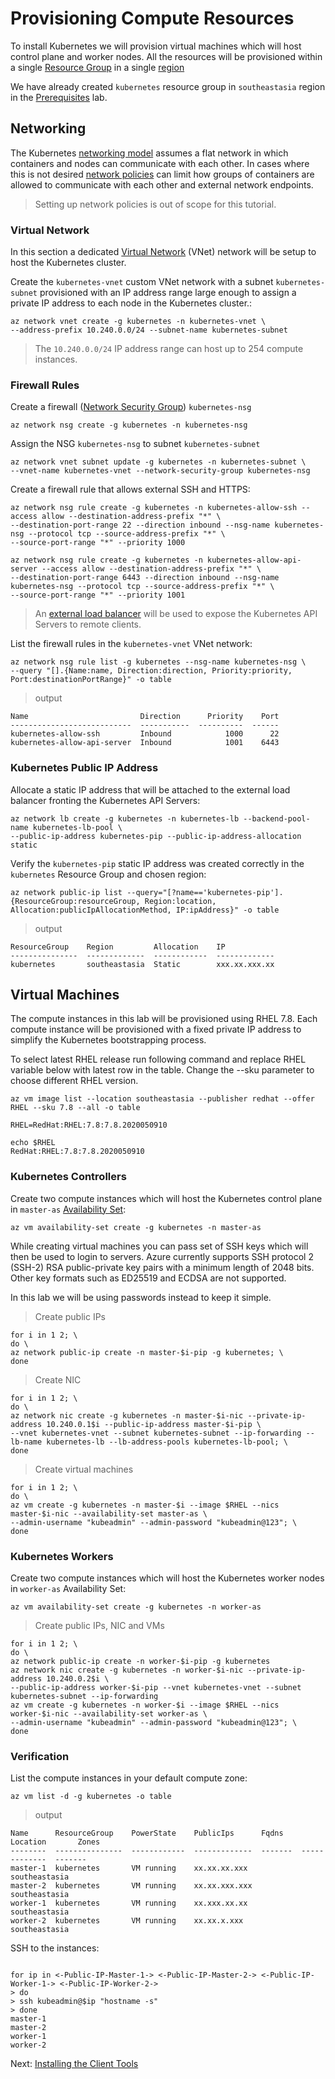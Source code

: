 # Provisioning Compute Resources

To install Kubernetes we will provision virtual machines which will host control plane and worker nodes. All the resources will be provisioned within a single [Resource Group](https://docs.microsoft.com/azure/azure-resource-manager/resource-group-overview#resource-groups) in a single [region](https://azure.microsoft.com/global-infrastructure/regions/)

We have already created ```kubernetes``` resource group in ```southeastasia``` region in the [Prerequisites](01-prerequisites.md#create-a-default-resource-group-in-a-region) lab.

## Networking

The Kubernetes [networking model](https://kubernetes.io/docs/concepts/cluster-administration/networking/#kubernetes-model) assumes a flat network in which containers and nodes can communicate with each other. In cases where this is not desired [network policies](https://kubernetes.io/docs/concepts/services-networking/network-policies/) can limit how groups of containers are allowed to communicate with each other and external network endpoints.

> Setting up network policies is out of scope for this tutorial.

### Virtual Network

In this section a dedicated [Virtual Network](https://docs.microsoft.com/azure/virtual-network/virtual-networks-overview) (VNet) network will be setup to host the Kubernetes cluster.

Create the `kubernetes-vnet` custom VNet network with a subnet `kubernetes-subnet` provisioned with an IP address range large enough to assign a private IP address to each node in the Kubernetes cluster.:

```shell
az network vnet create -g kubernetes -n kubernetes-vnet \
--address-prefix 10.240.0.0/24 --subnet-name kubernetes-subnet
```

> The `10.240.0.0/24` IP address range can host up to 254 compute instances.

### Firewall Rules

Create a firewall ([Network Security Group](https://docs.microsoft.com/azure/virtual-network/virtual-network-vnet-plan-design-arm#security)) ```kubernetes-nsg```

```shell
az network nsg create -g kubernetes -n kubernetes-nsg
```
Assign the NSG ```kubernetes-nsg``` to subnet ```kubernetes-subnet```

```shell
az network vnet subnet update -g kubernetes -n kubernetes-subnet \
--vnet-name kubernetes-vnet --network-security-group kubernetes-nsg
```

Create a firewall rule that allows external SSH and HTTPS:

```shell
az network nsg rule create -g kubernetes -n kubernetes-allow-ssh --access allow --destination-address-prefix "*" \
--destination-port-range 22 --direction inbound --nsg-name kubernetes-nsg --protocol tcp --source-address-prefix "*" \
--source-port-range "*" --priority 1000
```

```shell
az network nsg rule create -g kubernetes -n kubernetes-allow-api-server --access allow --destination-address-prefix "*" \
--destination-port-range 6443 --direction inbound --nsg-name kubernetes-nsg --protocol tcp --source-address-prefix "*" \
--source-port-range "*" --priority 1001
```

> An [external load balancer](https://docs.microsoft.com/azure/load-balancer/load-balancer-overview) will be used to expose the Kubernetes API Servers to remote clients.

List the firewall rules in the `kubernetes-vnet` VNet network:

```shell
az network nsg rule list -g kubernetes --nsg-name kubernetes-nsg \
--query "[].{Name:name, Direction:direction, Priority:priority, Port:destinationPortRange}" -o table
```

> output

```shell
Name                         Direction      Priority    Port
---------------------------  -----------  ----------  ------
kubernetes-allow-ssh         Inbound            1000      22
kubernetes-allow-api-server  Inbound            1001    6443
```

### Kubernetes Public IP Address

Allocate a static IP address that will be attached to the external load balancer fronting the Kubernetes API Servers:

```shell
az network lb create -g kubernetes -n kubernetes-lb --backend-pool-name kubernetes-lb-pool \
--public-ip-address kubernetes-pip --public-ip-address-allocation static
```

Verify the `kubernetes-pip` static IP address was created correctly in the `kubernetes` Resource Group and chosen region:

```shell
az network public-ip list --query="[?name=='kubernetes-pip'].{ResourceGroup:resourceGroup, Region:location, Allocation:publicIpAllocationMethod, IP:ipAddress}" -o table
```

> output

```shell
ResourceGroup    Region         Allocation    IP
---------------  -------------  ------------  -------------
kubernetes       southeastasia  Static        xxx.xx.xxx.xx
```

## Virtual Machines

The compute instances in this lab will be provisioned using RHEL 7.8. Each compute instance will be provisioned with a fixed private IP address to simplify the Kubernetes bootstrapping process.

To select latest RHEL release run following command and replace RHEL variable below with latest row in the table. Change the --sku parameter to choose different RHEL version.

```shell
az vm image list --location southeastasia --publisher redhat --offer RHEL --sku 7.8 --all -o table
```

```shell
RHEL=RedHat:RHEL:7.8:7.8.2020050910

echo $RHEL
RedHat:RHEL:7.8:7.8.2020050910
```

### Kubernetes Controllers

Create two compute instances which will host the Kubernetes control plane in `master-as` [Availability Set](https://docs.microsoft.com/azure/virtual-machines/linux/tutorial-availability-sets#availability-set-overview):

```shell
az vm availability-set create -g kubernetes -n master-as
```
While creating virtual machines you can pass set of SSH keys which will then be used to login to servers. Azure currently supports SSH protocol 2 (SSH-2) RSA public-private key pairs with a minimum length of 2048 bits. Other key formats such as ED25519 and ECDSA are not supported.

In this lab we will be using passwords instead to keep it simple.

> Create public IPs

```shell
for i in 1 2; \
do \
az network public-ip create -n master-$i-pip -g kubernetes; \
done
```
> Create NIC

```shell
for i in 1 2; \
do \
az network nic create -g kubernetes -n master-$i-nic --private-ip-address 10.240.0.1$i --public-ip-address master-$i-pip \
--vnet kubernetes-vnet --subnet kubernetes-subnet --ip-forwarding --lb-name kubernetes-lb --lb-address-pools kubernetes-lb-pool; \
done
```
> Create virtual machines

```shell
for i in 1 2; \
do \
az vm create -g kubernetes -n master-$i --image $RHEL --nics master-$i-nic --availability-set master-as \
--admin-username "kubeadmin" --admin-password "kubeadmin@123"; \
done
```

### Kubernetes Workers

Create two compute instances which will host the Kubernetes worker nodes in `worker-as` Availability Set:

```shell
az vm availability-set create -g kubernetes -n worker-as
```
> Create public IPs, NIC and VMs

```shell
for i in 1 2; \
do \
az network public-ip create -n worker-$i-pip -g kubernetes
az network nic create -g kubernetes -n worker-$i-nic --private-ip-address 10.240.0.2$i \
--public-ip-address worker-$i-pip --vnet kubernetes-vnet --subnet kubernetes-subnet --ip-forwarding
az vm create -g kubernetes -n worker-$i --image $RHEL --nics worker-$i-nic --availability-set worker-as \
--admin-username "kubeadmin" --admin-password "kubeadmin@123"; \
done
```

### Verification

List the compute instances in your default compute zone:

```shell
az vm list -d -g kubernetes -o table
```

> output

```shell
Name      ResourceGroup    PowerState    PublicIps      Fqdns    Location       Zones
--------  ---------------  ------------  -------------  -------  -------------  -------
master-1  kubernetes       VM running    xx.xx.xx.xxx            southeastasia
master-2  kubernetes       VM running    xx.xx.xxx.xxx           southeastasia
worker-1  kubernetes       VM running    xx.xxx.xx.xx            southeastasia
worker-2  kubernetes       VM running    xx.xx.x.xxx             southeastasia
```
SSH to the instances:

```shell

for ip in <-Public-IP-Master-1-> <-Public-IP-Master-2-> <-Public-IP-Worker-1-> <-Public-IP-Worker-2->
> do
> ssh kubeadmin@$ip "hostname -s"
> done
master-1
master-2
worker-1
worker-2

```

Next: [Installing the Client Tools](03-client-tools.md)

